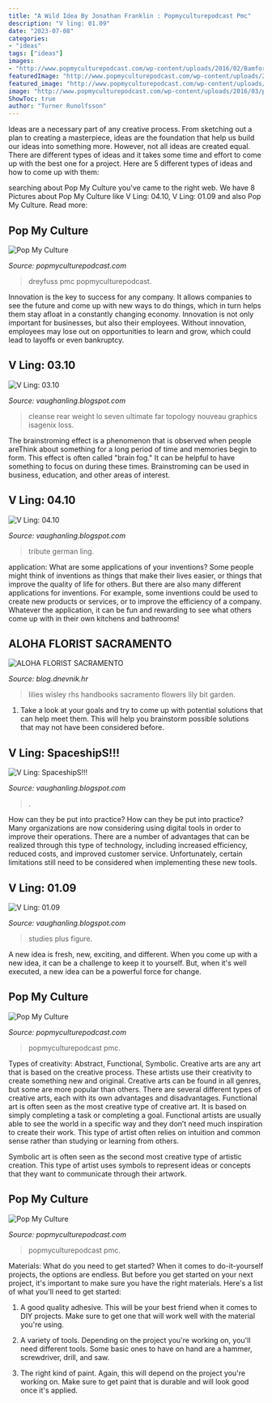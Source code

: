 ```yaml
---
title: "A Wild Idea By Jonathan Franklin : Popmyculturepodcast Pmc"
description: "V ling: 01.09"
date: "2023-07-08"
categories:
- "ideas"
tags: ["ideas"]
images:
- "http://www.popmyculturepodcast.com/wp-content/uploads/2016/02/Bamford-hosts-pmc-300x206.jpg"
featuredImage: "http://www.popmyculturepodcast.com/wp-content/uploads/2016/03/pmc-craigcackowski-guest-300x206.jpg"
featured_image: "http://www.popmyculturepodcast.com/wp-content/uploads/2016/03/pmc-craigcackowski-guest-300x206.jpg"
image: "http://www.popmyculturepodcast.com/wp-content/uploads/2016/03/pmc-craigcackowski-guest-300x206.jpg"
ShowToc: true
author: "Turner Runolfsson"
---
```



Ideas are a necessary part of any creative process. From sketching out a plan to creating a masterpiece, ideas are the foundation that help us build our ideas into something more. However, not all ideas are created equal. There are different types of ideas and it takes some time and effort to come up with the best one for a project. Here are 5 different types of ideas and how to come up with them: 

	

		
searching about Pop My Culture you've came to the right web. We have 8 Pictures about Pop My Culture like V Ling: 04.10, V Ling: 01.09 and also Pop My Culture. Read more:
		
    
## Pop My Culture

<img loading=lazy src="http://www.popmyculturepodcast.com/wp-content/uploads/2015/05/dreyfuss-pmc-guest-300x206.jpg" onerror="this.onerror=null;this.src='https://tse2.mm.bing.net/th?id=OIP.wc3E5XHH67Ckr5IO9ZMDZQAAAA&amp;pid=15.1';" alt="Pop My Culture">

_Source: popmyculturepodcast.com_

>dreyfuss pmc popmyculturepodcast. 

	

Innovation is the key to success for any company. It allows companies to see the future and come up with new ways to do things, which in turn helps them stay afloat in a constantly changing economy. Innovation is not only important for businesses, but also their employees. Without innovation, employees may lose out on opportunities to learn and grow, which could lead to layoffs or even bankruptcy.

    
## V Ling: 03.10

<img loading=lazy src="https://1.bp.blogspot.com/_annTPGBcsB4/S6Vr6VCI87I/AAAAAAAADKI/kkTEKXpqpak/s400/model-d-rear.jpg" onerror="this.onerror=null;this.src='https://tse4.mm.bing.net/th?id=OIP.nqxg4mbM5Pk2OxwOrMtK-wAAAA&amp;pid=15.1';" alt="V Ling: 03.10">

_Source: vaughanling.blogspot.com_

>cleanse rear weight lo seven ultimate far topology nouveau graphics isagenix loss. 

	

The brainstroming effect is a phenomenon that is observed when people areThink about something for a long period of time and memories begin to form. This effect is often called "brain fog." It can be helpful to have something to focus on during these times. Brainstroming can be used in business, education, and other areas of interest.

    
## V Ling: 04.10

<img loading=lazy src="https://2.bp.blogspot.com/_annTPGBcsB4/S8PogXKXN6I/AAAAAAAADT4/ADnm9BjTCGg/s1600/2628441743_1dc95a4e9e_o.jpg" onerror="this.onerror=null;this.src='https://tse2.mm.bing.net/th?id=OIP.LQdXzR66m0k0C_fR1J6VewHaEq&amp;pid=15.1';" alt="V Ling: 04.10">

_Source: vaughanling.blogspot.com_

>tribute german ling. 

	

application: What are some applications of your inventions?
Some people might think of inventions as things that make their lives easier, or things that improve the quality of life for others. But there are also many different applications for inventions. For example, some inventions could be used to create new products or services, or to improve the efficiency of a company. Whatever the application, it can be fun and rewarding to see what others come up with in their own kitchens and bathrooms!

    
## ALOHA FLORIST SACRAMENTO

<img loading=lazy src="http://bit.ly/oJuiZQ" onerror="this.onerror=null;this.src='https://tse3.mm.bing.net/th?id=OIP.zxmN_UeBW7vqy7BlX-eg4wAAAA&amp;pid=15.1';" alt="ALOHA FLORIST SACRAMENTO">

_Source: blog.dnevnik.hr_

>lilies wisley rhs handbooks sacramento flowers lily bit garden. 

	

1. Take a look at your goals and try to come up with potential solutions that can help meet them. This will help you brainstorm possible solutions that may not have been considered before.

    
## V Ling: SpaceshipS!!!

<img loading=lazy src="http://2.bp.blogspot.com/_annTPGBcsB4/SWbQNOJxqvI/AAAAAAAABY8/hfM5QCWgPZU/w1200-h630-p-nu/shipideation1.jpg" onerror="this.onerror=null;this.src='https://tse1.mm.bing.net/th?id=OIP.BCv8W1uyp6m0kVeezlP8rgHaEj&amp;pid=15.1';" alt="V Ling: SpaceshipS!!!">

_Source: vaughanling.blogspot.com_

>. 

	

How can they be put into practice?
How can they be put into practice? Many organizations are now considering using digital tools in order to improve their operations.  There are a number of advantages that can be realized through this type of technology, including increased efficiency, reduced costs, and improved customer service. Unfortunately, certain limitations still need to be considered when implementing these new tools.

    
## V Ling: 01.09

<img loading=lazy src="http://2.bp.blogspot.com/_annTPGBcsB4/SWRW-K5jh4I/AAAAAAAABYo/-LNrQy0K5hw/s400/Soldier4b.jpg" onerror="this.onerror=null;this.src='https://tse3.mm.bing.net/th?id=OIP.MFctF6n0xIHBl3ESFZO1cAAAAA&amp;pid=15.1';" alt="V Ling: 01.09">

_Source: vaughanling.blogspot.com_

>studies plus figure. 

	

A new idea is fresh, new, exciting, and different. When you come up with a new idea, it can be a challenge to keep it to yourself. But, when it's well executed, a new idea can be a powerful force for change.

    
## Pop My Culture

<img loading=lazy src="http://www.popmyculturepodcast.com/wp-content/uploads/2016/02/Bamford-hosts-pmc-300x206.jpg" onerror="this.onerror=null;this.src='https://tse2.mm.bing.net/th?id=OIP.f96n28n-hXmLtLnsYJwdIgAAAA&amp;pid=15.1';" alt="Pop My Culture">

_Source: popmyculturepodcast.com_

>popmyculturepodcast pmc. 

	

Types of creativity: Abstract, Functional, Symbolic.
Creative arts are any art that is based on the creative process. These artists use their creativity to create something new and original. Creative arts can be found in all genres, but some are more popular than others. There are several different types of creative arts, each with its own advantages and disadvantages.
Functional art is often seen as the most creative type of creative art. It is based on simply completing a task or completing a goal. Functional artists are usually able to see the world in a specific way and they don’t need much inspiration to create their work. This type of artist often relies on intuition and common sense rather than studying or learning from others.

 Symbolic art is often seen as the second most creative type of artistic creation. This type of artist uses symbols to represent ideas or concepts that they want to communicate through their artwork.

    
## Pop My Culture

<img loading=lazy src="http://www.popmyculturepodcast.com/wp-content/uploads/2016/03/pmc-craigcackowski-guest-300x206.jpg" onerror="this.onerror=null;this.src='https://tse3.mm.bing.net/th?id=OIP.BBOtgqXkxyxg5_dZ70GinQAAAA&amp;pid=15.1';" alt="Pop My Culture">

_Source: popmyculturepodcast.com_

>popmyculturepodcast pmc. 

	

Materials: What do you need to get started?
When it comes to do-it-yourself projects, the options are endless. But before you get started on your next project, it's important to make sure you have the right materials. Here's a list of what you'll need to get started:
1. A good quality adhesive. This will be your best friend when it comes to DIY projects. Make sure to get one that will work well with the material you're using.

2. A variety of tools. Depending on the project you're working on, you'll need different tools. Some basic ones to have on hand are a hammer, screwdriver, drill, and saw.

3. The right kind of paint. Again, this will depend on the project you're working on. Make sure to get paint that is durable and will look good once it's applied.


